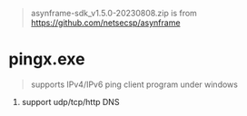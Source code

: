 > asynframe-sdk_v1.5.0-20230808.zip is from https://github.com/netsecsp/asynframe  

# pingx.exe 
> supports IPv4/IPv6 ping client program under windows  

1. support udp/tcp/http DNS  
